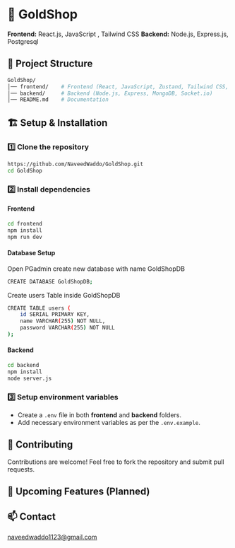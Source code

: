 # 🚀 GoldShop

**Frontend:** React.js, JavaScript , Tailwind CSS
**Backend:** Node.js, Express.js, Postgresql


## 📂 Project Structure

```bash
GoldShop/
│── frontend/    # Frontend (React, JavaScript, Zustand, Tailwind CSS, DaisyUi)
│── backend/     # Backend (Node.js, Express, MongoDB, Socket.io)
│── README.md    # Documentation
```

## 🏗️ Setup & Installation

### 1️⃣ Clone the repository

```bash
https://github.com/NaveedWaddo/GoldShop.git
cd GoldShop
```

### 2️⃣ Install dependencies

#### Frontend

```bash
cd frontend
npm install
npm run dev
```

#### Database Setup
Open PGadmin create new database with name GoldShopDB
```bash
CREATE DATABASE GoldShopDB;
```

Create users Table inside GoldShopDB
```bash
CREATE TABLE users (
    id SERIAL PRIMARY KEY,
    name VARCHAR(255) NOT NULL,
    password VARCHAR(255) NOT NULL
);
```


#### Backend

```bash
cd backend
npm install
node server.js
```

### 3️⃣ Setup environment variables

-   Create a `.env` file in both **frontend** and **backend** folders.
-   Add necessary environment variables as per the `.env.example`.

## 🚀 Contributing

Contributions are welcome! Feel free to fork the repository and submit pull requests.

## 🧠 Upcoming Features (Planned)
 

## 📫 Contact
naveedwaddo1123@gmail.com
